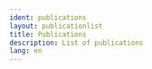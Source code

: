 ```yaml
---
ident: publications
layout: publicationlist
title: Publications
description: List of publications
lang: en
---
```

